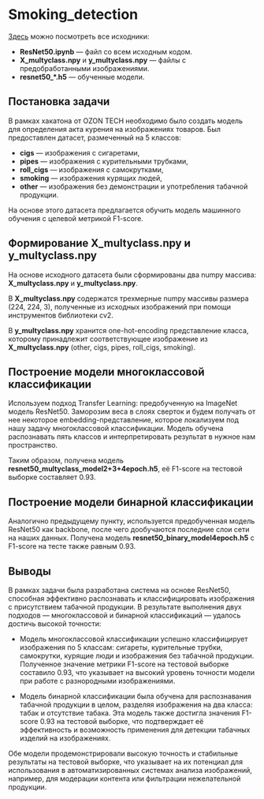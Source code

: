 # Smoking_detection

[Здесь](https://drive.google.com/drive/folders/1JJa26S6yv5HhkkQFsRBJXRzgnt2vwFew?usp=sharing) можно посмотреть все исходники:
- **ResNet50.ipynb** — файл со всем исходным кодом.
- **X_multyclass.npy** и **y_multyclass.npy** — файлы с предобработанными изображениями.
- **resnet50_*.h5** — обученные модели.

## Постановка задачи
В рамках хакатона от OZON TECH необходимо было создать модель для определения акта курения на изображениях товаров. Был предоставлен датасет, размеченный на 5 классов:
- **cigs** — изображения с сигаретами,
- **pipes** — изображения с курительными трубками,
- **roll_cigs** — изображения с самокрутками,
- **smoking** — изображения курящих людей,
- **other** — изображения без демонстрации и употребления табачной продукции.

На основе этого датасета предлагается обучить модель машинного обучения с целевой метрикой F1-score.

## Формирование X_multyclass.npy и y_multyclass.npy
На основе исходного датасета были сформированы два numpy массива: **X_multyclass.npy** и **y_multyclass.npy**.

В **X_multyclass.npy** содержатся трехмерные numpy массивы размера (224, 224, 3), полученные из исходных изображений при помощи инструментов библиотеки cv2.

В **y_multyclass.npy** хранится one-hot-encoding представление класса, которому принадлежит соответствующее изображение из **X_multyclass.npy** (other, cigs, pipes, roll_cigs, smoking).

## Построение модели многоклассовой классификации
Используем подход Transfer Learning: предобученную на ImageNet модель ResNet50. Заморозим веса в слоях сверток и будем получать от нее некоторое embedding-представление, которое локализуем под нашу задачу многоклассовой классификации. Модель обучена распознавать пять классов и интерпретировать результат в нужное нам пространство.

Таким образом, получена модель **resnet50_multyclass_model2+3+4epoch.h5**, её F1-score на тестовой выборке составляет 0.93.

## Построение модели бинарной классификации
Аналогично предыдущему пункту, используется предобученная модель ResNet50 как backbone, после чего дообучаются последние слои сети на наших данных.
Получена модель **resnet50_binary_model4epoch.h5** с F1-score на тесте также равным 0.93.

## Выводы
В рамках задачи была разработана система на основе ResNet50, способная эффективно распознавать и классифицировать изображения с присутствием табачной продукции. В результате выполнения двух подходов — многоклассовой и бинарной классификаций — удалось достичь высокой точности:

- Модель многоклассовой классификации успешно классифицирует изображения по 5 классам: сигареты, курительные трубки, самокрутки, курящие люди и изображения без табачной продукции. Полученное значение метрики F1-score на тестовой выборке составило 0.93, что указывает на высокий уровень точности модели при работе с разнородными изображениями.

- Модель бинарной классификации была обучена для распознавания табачной продукции в целом, разделяя изображения на два класса: табак и отсутствие табака. Эта модель также достигла значения F1-score 0.93 на тестовой выборке, что подтверждает её эффективность и возможность применения для детекции табачных изделий на изображениях.

Обе модели продемонстрировали высокую точность и стабильные результаты на тестовой выборке, что указывает на их потенциал для использования в автоматизированных системах анализа изображений, например, для модерации контента или фильтрации нежелательной продукции.
